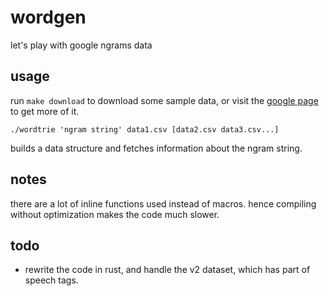 wordgen
=======

let's play with google ngrams data

usage
-----

run `make download` to download some sample data, or visit the [google page][0] to get more of it.

    ./wordtrie 'ngram string' data1.csv [data2.csv data3.csv...]

builds a data structure and fetches information about the ngram string.

notes
-----

there are a lot of inline functions used instead of macros. hence compiling without optimization makes the code much slower.

todo
----

* rewrite the code in rust, and handle the v2 dataset, which has part of speech tags.


[0]: http://storage.googleapis.com/books/ngrams/books/datasetsv2.html

